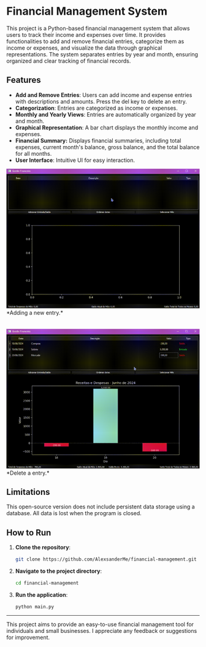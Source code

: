 # Financial Management System

This project is a Python-based financial management system that allows users to track their income and expenses over time. It provides functionalities to add and remove financial entries, categorize them as income or expenses, and visualize the data through graphical representations. The system separates entries by year and month, ensuring organized and clear tracking of financial records.

## Features

- **Add and Remove Entries**: Users can add income and expense entries with descriptions and amounts. Press the del key to delete an entry.
- **Categorization**: Entries are categorized as income or expenses.
- **Monthly and Yearly Views**: Entries are automatically organized by year and month.
- **Graphical Representation**: A bar chart displays the monthly income and expenses.
- **Financial Summary:** Displays financial summaries, including total expenses, current month's balance, gross balance, and the total balance for all months.
- **User Interface**: Intuitive UI for easy interaction.

<div align='left'>
    <img src='./demo/demo-add-entry.gif' title='Demo add-entry' width='540px' />
</div>
*Adding a new entry.*

<br/>
<br/>
<br/>
<div align='left'>
    <img src='./demo/demo-del-entry.gif' title='Demo del-entry' width='540px' />
</div>
*Delete a entry.*


## Limitations

This open-source version does not include persistent data storage using a database. All data is lost when the program is closed.

## How to Run

1. **Clone the repository**:
    ```sh
    git clone https://github.com/AlexsanderMe/financial-management.git
    ```
2. **Navigate to the project directory**:
    ```sh
    cd financial-management
    ```
3. **Run the application**:
    ```sh
    python main.py
    ```

---

This project aims to provide an easy-to-use financial management tool for individuals and small businesses. I appreciate any feedback or suggestions for improvement.
